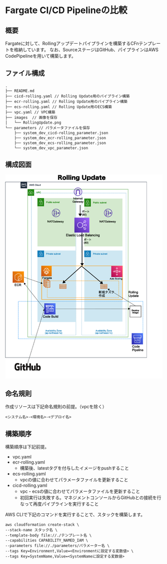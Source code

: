 # Fargate CI/CD Pipelineの比較

## 概要

Fargateに対して、Rollingアップデートパイプラインを構築するCFnテンプレートを格納しています。
なお、SourceステージはGitHub、パイプラインはAWS CodePipelineを用いて構築します。

## ファイル構成

```[text]
.
├── README.md
├── cicd-rolling.yaml // Rolling Update用のパイプライン構築
├── ecr-rolling.yaml // Rolling Update用のパイプライン構築
├── ecs-rolling.yaml // Rolling Update用のECS構築
├── vpc.yaml // VPC構築
├── images  // 画像を保存
│   └── RollingUpdate.png
└── parameters // パラメータファイルを保存
    ├── system_dev_cicd-rolling_parameter.json
    ├── system_dev_ecr-rolling_parameter.json
    ├── system_dev_ecs-rolling_parameter.json
    └── system_dev_vpc_parameter.json
```

## 構成図面

![Rolling Update](./images/RollingUpdate.png)

## 命名規則

作成リソースは下記命名規則の前提。（vpcを除く）

```[text]
<システム名>-<環境名>-<デプロイ名>
```

## 構築順序

構築順序は下記前提。

- vpc.yaml
- ecr-rolling.yaml
  - 構築後、latestタグを付与したイメージをpushすること
- ecs-rolling.yaml
  - vpcの値に合わせてパラメータファイルを更新すること
- cicd-rolling.yaml
  - vpc・ecsの値に合わせてパラメータファイルを更新すること
  - 初回実行は失敗する。マネジメントコンソールからGitHubとの接続を行なって再度パイプラインを実行すること

AWS CLIで下記のコマンドを実行することで、スタックを構築します。

```[shell]
aws cloudformation create-stack \
--stack-name スタック名 \
--template-body file://./テンプレート名 \
--capabilities CAPABILITY_NAMED_IAM \
--parameters file://./parameters/パラメーター名 \
--tags Key=Environment,Value=<Environmentに設定する変数値> \
--tags Key=SystemName,Value=<SystemNameに設定する変数値>
```